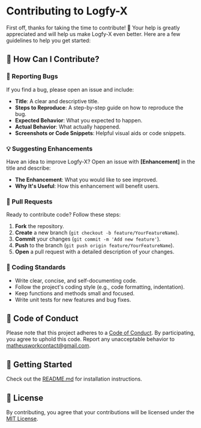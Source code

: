 # Contributing to Logfy-X

First off, thanks for taking the time to contribute! 🎉 Your help is greatly appreciated and will help us make Logfy-X even better. Here are a few guidelines to help you get started:

## 🚀 How Can I Contribute?

### 🐛 Reporting Bugs

If you find a bug, please open an issue and include:

- **Title**: A clear and descriptive title.
- **Steps to Reproduce**: A step-by-step guide on how to reproduce the bug.
- **Expected Behavior**: What you expected to happen.
- **Actual Behavior**: What actually happened.
- **Screenshots or Code Snippets**: Helpful visual aids or code snippets.

### 💡 Suggesting Enhancements

Have an idea to improve Logfy-X? Open an issue with **[Enhancement]** in the title and describe:

- **The Enhancement**: What you would like to see improved.
- **Why It's Useful**: How this enhancement will benefit users.

### 🔧 Pull Requests

Ready to contribute code? Follow these steps:

1. **Fork** the repository.
2. **Create** a new branch (`git checkout -b feature/YourFeatureName`).
3. **Commit** your changes (`git commit -m 'Add new feature'`).
4. **Push** to the branch (`git push origin feature/YourFeatureName`).
5. **Open** a pull request with a detailed description of your changes.

### 📝 Coding Standards

- Write clear, concise, and self-documenting code.
- Follow the project's coding style (e.g., code formatting, indentation).
- Keep functions and methods small and focused.
- Write unit tests for new features and bug fixes.

## 🤝 Code of Conduct

Please note that this project adheres to a [Code of Conduct](CODE_OF_CONDUCT.md). By participating, you agree to uphold this code. Report any unacceptable behavior to [matheusworkcontact@gmail.com](mailto:matheusworkcontact@gmail.com).

## 📖 Getting Started

Check out the [README.md](README.md) for installation instructions.

## 📄 License

By contributing, you agree that your contributions will be licensed under the [MIT License](LICENSE).
